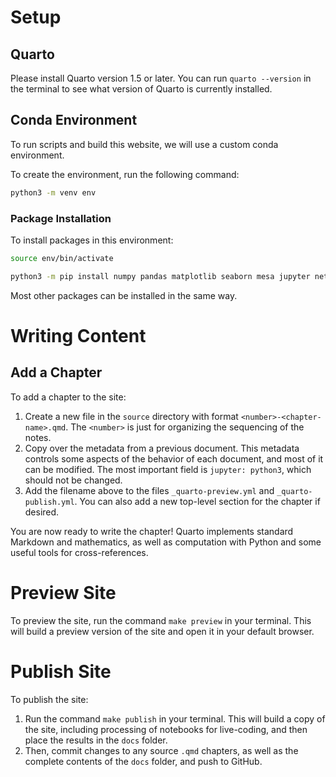 # Setup

## Quarto 

Please install Quarto version 1.5 or later. You can run `quarto --version` in the terminal to see what version of Quarto is currently installed. 

## Conda Environment

To run scripts and build this website, we will use a custom conda environment. 

To create the environment, run the following command:

```bash
python3 -m venv env
```

### Package Installation

To install packages in this environment:

```bash
source env/bin/activate

python3 -m pip install numpy pandas matplotlib seaborn mesa jupyter networkx scikit-learn scipy
```

Most other packages can be installed in the same way. 

# Writing Content

## Add a Chapter

To add a chapter to the site: 

1. Create a new file in the `source` directory with format `<number>-<chapter-name>.qmd`. The `<number>` is just for organizing the sequencing of the notes. 
2. Copy over the metadata from a previous document. This metadata controls some aspects of the behavior of each document, and most of it can be modified. The most important field is `jupyter: python3`, which should not be changed. 
3. Add the filename above to the files `_quarto-preview.yml` and `_quarto-publish.yml`. You can also add a new top-level section for the chapter if desired. 

You are now ready to write the chapter! Quarto implements standard Markdown and mathematics, as well as computation with Python and some useful tools for cross-references. 

# Preview Site 

To preview the site, run the command `make preview` in your terminal. This will build a preview version of the site and open it in your default browser. 

# Publish Site 

To publish the site:

1. Run the command `make publish` in your terminal. This will build a copy of the site, including processing of notebooks for live-coding, and then place the results in the `docs` folder. 
2. Then, commit changes to any source `.qmd` chapters, as well as the complete contents of the `docs` folder, and push to GitHub. 



 